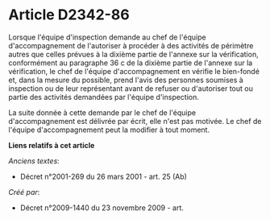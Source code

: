 # Article D2342-86

Lorsque l'équipe d'inspection demande au chef de l'équipe d'accompagnement de l'autoriser à procéder à des activités de
périmètre autres que celles prévues à la dixième partie de l'annexe sur la vérification, conformément au paragraphe 36 c de
la dixième partie de l'annexe sur la vérification, le chef de l'équipe d'accompagnement en vérifie le bien-fondé et, dans la
mesure du possible, prend l'avis des personnes soumises à inspection ou de leur représentant avant de refuser ou d'autoriser
tout ou partie des activités demandées par l'équipe d'inspection.

La suite donnée à cette demande par le chef de l'équipe d'accompagnement est délivrée par écrit, elle n'est pas motivée. Le
chef de l'équipe d'accompagnement peut la modifier à tout moment.

**Liens relatifs à cet article**

_Anciens textes_:

  - Décret n°2001-269 du 26 mars 2001 - art. 25 (Ab)

_Créé par_:

  - Décret n°2009-1440 du 23 novembre 2009 - art.
